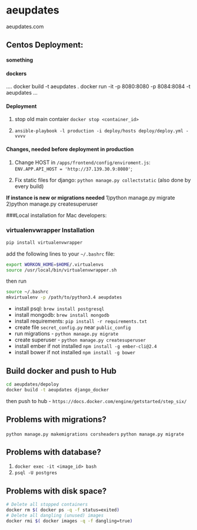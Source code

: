 # aeupdates
aeupdates.com


<h2>Centos Deployment:</h2>
<h4> something </h4>
    
<h4> dockers </h4>
    ....
    docker build -t aeupdates .
    docker run -it -p 8080:8080 -p 8084:8084 -t aeupdates
    ...


<h4>Deployment</h4>

 1) stop old main contaier `docker stop <container_id>`

 2) `ansible-playbook -l production -i deploy/hosts deploy/deploy.yml -vvvv`

<h4>Changes, needed before deployment in production</h4>

  1) Change HOST in `/apps/frontend/config/enviroment.js`:
    `ENV.APP.API_HOST = 'http://37.139.30.9:8080'`;
    
  2) Fix static files for django: `python manage.py collectstatic` (also done by every build)



<b>If instance is new or migrations needed</b>
1)python manage.py migrate
2)python manage.py createsuperuser


###Local installation for Mac developers:

### virtualenvwrapper Installation

```bash
pip install virtualenvwrapper
```

add the following lines to your `~/.bashrc` file:

```bash
export WORKON_HOME=$HOME/.virtualenvs
source /usr/local/bin/virtualenvwrapper.sh
```

then run

```bash
source ~/.bashrc
mkvirtualenv -p /path/to/python3.4 aeupdates
```


- install psql: `brew install postgresql`
- install mongodb: `brew install mongodb`
- install requirements: `pip install -r requirements.txt`
- create file `secret_config.py` near `public_config`
- run migrations - `python manage.py migrate`
- create superuser - `python manage.py createsuperuser`
- install ember if not installed `npm install -g ember-cli@2.4`
- install bower if not installed `npm install -g bower`

## Build docker and push to Hub

```bash
cd aeupdates/depoloy
docker build -t aeupdates django_docker
```
then push to hub - `https://docs.docker.com/engine/getstarted/step_six/`

## Problems with migrations?
`python manage.py makemigrations corsheaders`
`python manage.py migrate`

## Problems with database?
1) `docker exec -it <image_id> bash`
2) `psql -U postgres`

## Problems with disk space?
```bash
# Delete all stopped containers
docker rm $( docker ps -q -f status=exited)
# Delete all dangling (unused) images
docker rmi $( docker images -q -f dangling=true)
```
